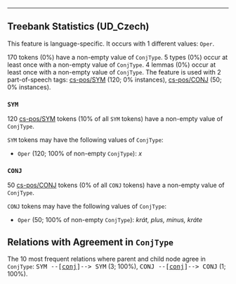 

--------------------------------------------------------------------------------

## Treebank Statistics (UD_Czech)

This feature is language-specific.
It occurs with 1 different values: `Oper`.

170 tokens (0%) have a non-empty value of `ConjType`.
5 types (0%) occur at least once with a non-empty value of `ConjType`.
4 lemmas (0%) occur at least once with a non-empty value of `ConjType`.
The feature is used with 2 part-of-speech tags: [cs-pos/SYM]() (120; 0% instances), [cs-pos/CONJ]() (50; 0% instances).

### `SYM`

120 [cs-pos/SYM]() tokens (10% of all `SYM` tokens) have a non-empty value of `ConjType`.

`SYM` tokens may have the following values of `ConjType`:

* `Oper` (120; 100% of non-empty `ConjType`): _x_

### `CONJ`

50 [cs-pos/CONJ]() tokens (0% of all `CONJ` tokens) have a non-empty value of `ConjType`.

`CONJ` tokens may have the following values of `ConjType`:

* `Oper` (50; 100% of non-empty `ConjType`): _krát, plus, minus, kráte_

## Relations with Agreement in `ConjType`

The 10 most frequent relations where parent and child node agree in `ConjType`:
<tt>SYM --[<a href="../dep/conj.html">conj</a>]--> SYM</tt> (3; 100%),
<tt>CONJ --[<a href="../dep/conj.html">conj</a>]--> CONJ</tt> (1; 100%).

